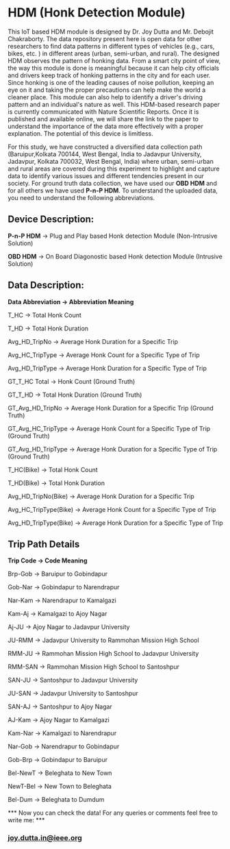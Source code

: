 # HDM (Honk Detection Module)

This IoT based HDM module is designed by Dr. Joy Dutta and Mr. Debojit Chakraborty. The data repository present here is open data for other researchers to find data patterns in different types of vehicles (e.g., cars, bikes, etc. ) in different areas (urban, semi-urban, and rural). The designed HDM observes the pattern of honking data. From a smart city point of view, the way this module is done is meaningful because it can help city officials and drivers keep track of honking patterns in the city and for each user. Since honking is one of the leading causes of noise pollution, keeping an eye on it and taking the proper precautions can help make the world a cleaner place. This module can also help to identify a driver's driving pattern and an individual's nature as well. This HDM-based research paper is currently communicated with Nature Scientific Reports. Once it is published and available online, we will share the link to the paper to understand the importance of the data more effectively with a proper explanation. The potential of this device is limitless. 

For this study, we have constructed a diversified data collection path (Baruipur,Kolkata 700144, West Bengal, India to Jadavpur University, Jadavpur, Kolkata 700032, West Bengal, India) where urban, semi-urban and rural areas are covered during this experiment to highlight and capture data to identify various issues and different tendencies present in our society. For ground truth data collection, we have used our **OBD HDM** and for all others we have used **P-n-P HDM**. To understand the uploaded data, you need to understand the following abbreviations.

## Device Description:

**P-n-P HDM** -> Plug and Play based Honk detection Module (Non-Intrusive Solution)

**OBD HDM** -> On Board Diagonostic based Honk detection Module (Intrusive Solution)

## Data Description:

**Data Abbreviation	-> Abbreviation Meaning**

T_HC	-> Total Honk Count

T_HD	-> Total Honk Duration

Avg_HD_TripNo	-> Average Honk Duration for a Specific Trip

Avg_HC_TripType	-> Average Honk Count for a Specific Type of Trip

Avg_HD_TripType	-> Average Honk Duration for a Specific Type of Trip

GT_T_HC	Total -> Honk Count (Ground Truth)

GT_T_HD	-> Total Honk Duration (Ground Truth)

GT_Avg_HD_TripNo	-> Average Honk Duration for a Specific Trip (Ground Truth)

GT_Avg_HC_TripType	-> Average Honk Count for a Specific Type of Trip (Ground Truth)

GT_Avg_HD_TripType	-> Average Honk Duration for a Specific Type of Trip (Ground Truth)

T_HC(Bike)	-> Total Honk Count

T_HD(Bike)	-> Total Honk Duration

Avg_HD_TripNo(Bike)	-> Average Honk Duration for a Specific Trip

Avg_HC_TripType(Bike)	-> Average Honk Count for a Specific Type of Trip

Avg_HD_TripType(Bike)	-> Average Honk Duration for a Specific Type of Trip

## Trip Path Details

**Trip Code	-> Code Meaning**

Brp-Gob	-> Baruipur to Gobindapur

Gob-Nar	-> Gobindapur to Narendrapur

Nar-Kam	-> Narendrapur to Kamalgazi

Kam-Aj	-> Kamalgazi to Ajoy Nagar

Aj-JU	-> Ajoy Nagar to Jadavpur University

JU-RMM	-> Jadavpur University to Rammohan Mission High School

RMM-JU	-> Rammohan Mission High School to Jadavpur University

RMM-SAN	-> Rammohan Mission High School to Santoshpur

SAN-JU	-> Santoshpur to Jadavpur University

JU-SAN	-> Jadavpur University to Santoshpur

SAN-AJ	-> Santoshpur to Ajoy Nagar

AJ-Kam	-> Ajoy Nagar to Kamalgazi

Kam-Nar	-> Kamalgazi to Narendrapur

Nar-Gob	-> Narendrapur to Gobindapur

Gob-Brp	-> Gobindapur to Baruipur

Bel-NewT	-> Beleghata to New Town

NewT-Bel ->	New Town to Beleghata

Bel-Dum	-> Beleghata to Dumdum

*** Now you can check the data! For any queries or comments feel free to write me: ***
### joy.dutta.in@ieee.org 


